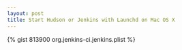 ```yaml
---
layout: post
title: Start Hudson or Jenkins with Launchd on Mac OS X
---
```

{% gist 813900 org.jenkins-ci.jenkins.plist %}